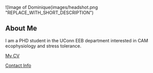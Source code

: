 ![Image of Dominique(images/headshot.png "REPLACE_WITH_SHORT_DESCRIPTION")

## About Me
I am a PHD student in the UConn EEB department interested in CAM ecophysiology and stress tolerance.

[My CV](PDFs/cv.pdf)

[Contact Info](contact-info.html) 
